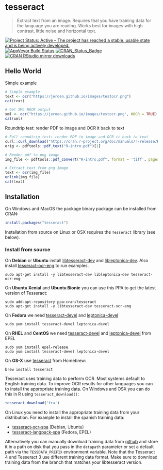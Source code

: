 # tesseract

> Extract text from an image. Requires that you have training data for the language you are reading. Works best for images with high contrast, little noise and horizontal text.

[![Project Status: Active – The project has reached a stable, usable state and is being actively developed.](http://www.repostatus.org/badges/latest/active.svg)](http://www.repostatus.org/#active)
[![AppVeyor Build Status](https://ci.appveyor.com/api/projects/status/github/ropensci/tesseract?branch=master&svg=true)](https://ci.appveyor.com/project/jeroen/tesseract)
[![CRAN_Status_Badge](http://www.r-pkg.org/badges/version/tesseract)](https://cran.r-project.org/package=tesseract)
[![CRAN RStudio mirror downloads](http://cranlogs.r-pkg.org/badges/tesseract)](https://cran.r-project.org/package=tesseract)

## Hello World

Simple example

```r
# Simple example
text <- ocr("https://jeroen.github.io/images/testocr.png")
cat(text)

# Get XML HOCR output
xml <- ocr("https://jeroen.github.io/images/testocr.png", HOCR = TRUE)
cat(xml)
```

Roundtrip test: render PDF to image and OCR it back to text

```r
# Full roundtrip test: render PDF to image and OCR it back to text
curl::curl_download("https://cran.r-project.org/doc/manuals/r-release/R-intro.pdf", "R-intro.pdf")
orig <- pdftools::pdf_text("R-intro.pdf")[1]

# Render pdf to png image
img_file <- pdftools::pdf_convert("R-intro.pdf", format = 'tiff', pages = 1, dpi = 400)

# Extract text from png image
text <- ocr(img_file)
unlink(img_file)
cat(text)
```

## Installation

On Windows and MacOS the package binary package can be installed from CRAN:

```r
install.packages("tesseract")
```

Installation from source on Linux or OSX requires the `Tesseract` library (see below).

### Install from source

 On __Debian__ or __Ubuntu__ install [libtesseract-dev](https://packages.debian.org/testing/libtesseract-dev) and
[libleptonica-dev](https://packages.debian.org/testing/libleptonica-dev). Also install [tesseract-ocr-eng](https://packages.debian.org/testing/tesseract-ocr-eng) to run examples.

```
sudo apt-get install -y libtesseract-dev libleptonica-dev tesseract-ocr-eng
```

On __Ubuntu Xenial__ and __Ubuntu Bionic__ you can use this PPA to get the latest version of Tesseract:

```
sudo add-apt-repository ppa:cran/tesseract
sudo apt-get install -y libtesseract-dev tesseract-ocr-eng
```

On __Fedora__ we need [tesseract-devel](https://apps.fedoraproject.org/packages/tesseract-devel) and
[leptonica-devel](https://apps.fedoraproject.org/packages/leptonica-devel)

```
sudo yum install tesseract-devel leptonica-devel
````

On __RHEL__ and __CentOS__ we need [tesseract-devel](https://apps.fedoraproject.org/packages/tesseract-devel) and
[leptonica-devel](https://apps.fedoraproject.org/packages/leptonica-devel) from EPEL

```
sudo yum install epel-release
sudo yum install tesseract-devel leptonica-devel
````


On __OS-X__ use [tesseract](https://github.com/Homebrew/homebrew-core/blob/master/Formula/tesseract.rb) from Homebrew:

```
brew install tesseract
```

Tesseract uses training data to perform OCR. Most systems default to English
training data. To improve OCR results for other languages you can to install the
appropriate training data. On Windows and OSX you can do this in R using 
`tesseract_download()`:


```r
tesseract_download('fra')
```

On Linux you need to install the appropriate training data from your distribution. 
For example to install the spanish training data:

  - [tesseract-ocr-spa](https://packages.debian.org/testing/tesseract-ocr-spa) (Debian, Ubuntu)
  - [tesseract-langpack-spa](https://apps.fedoraproject.org/packages/tesseract-langpack-spa) (Fedora, EPEL)

Alternatively you can manually download training data from [github](https://github.com/tesseract-ocr/tessdata)
and store it in a path on disk that you pass in the `datapath` parameter or set a default path via the
`TESSDATA_PREFIX` environment variable. Note that the Tesseract 4 and Tesseract 3 use different 
training data format. Make sure to download training data from the branch that matches your libtesseract version.


